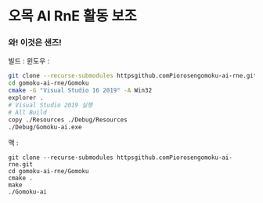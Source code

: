 # 오목 AI RnE 활동 보조

### 와! 이것은 샌즈!<br>

빌드 : 
윈도우 : 
```bash
git clone --recurse-submodules httpsgithub.comPiorosengomoku-ai-rne.git
cd gomoku-ai-rne/Gomoku
cmake -G "Visual Studio 16 2019" -A Win32
explorer .
# Visual Studio 2019 실행
# All Build
copy ./Resources ./Debug/Resources
./Debug/Gomoku-ai.exe
```

맥 : 
``` 
git clone --recurse-submodules httpsgithub.comPiorosengomoku-ai-rne.git
cd gomoku-ai-rne/Gomoku
cmake .
make
./Gomoku-ai
```
